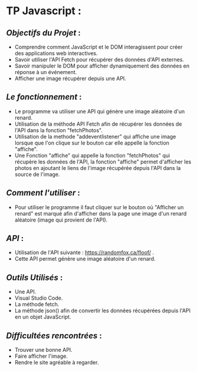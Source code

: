 # TP Javascript : 



## _Objectifs du Projet_ :

- Comprendre comment JavaScript et le DOM interagissent pour créer des applications web interactives.
- Savoir utiliser l'API Fetch pour récupérer des données d'API externes.
- Savoir manipuler le DOM pour afficher dynamiquement des données en réponse à un événement.
- Afficher une image récupérer depuis une API.

## _Le fonctionnement_ :

- Le programme va utiliser une API qui génère une image aléatoire d'un renard.
- Utilisation de la méthode API Fetch afin de récupérer les données de l'API dans la fonction "fetchPhotos".
- Utilisation de la methode "addeventlistener" qui affiche une image lorsque que l'on clique sur le bouton car elle appelle la fonction "affiche".
- Une Fonction "affiche" qui appelle la fonction "fetchPhotos" qui récupère les données de l'API, la fonction "affiche" permet d'afficher les photos en ajoutant le liens de l'image récupérée depuis l'API dans la source de l'image.


## _Comment l'utiliser_ :

- Pour utiliser le programme il faut cliquer sur le bouton où "Afficher un renard" est marqué afin d'afficher dans la page une image d'un renard aléatoire (image qui provient de l'API).

## _API_ :

- Utilisation de l'API suivante : https://randomfox.ca/floof/ .
- Cette API permet génère une image aléatoire d'un renard.

## _Outils Utilisés_ :

- Une API.
- Visual Studio Code.
- La méthode fetch.
- La méthode json() afin de convertir les données
récupérées depuis l'API en un objet JavaScript.

## _Difficultées rencontrées_ :

- Trouver une bonne API.
- Faire afficher l'image.
- Rendre le site agréable à regarder.